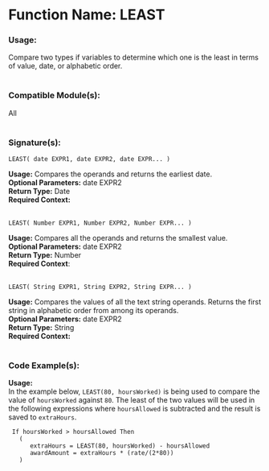 # Function Name: LEAST

### Usage:
Compare two types if variables to determine which one is the least in terms of value, date, or alphabetic order.
<br><br>

### Compatible Module(s):
All
<br><br>

### Signature(s):

```
LEAST( date EXPR1, date EXPR2, date EXPR... )
```

**Usage:** Compares the operands and returns the earliest date.<br>
**Optional Parameters:** date EXPR2<br>
**Return Type:** Date<br>
**Required Context:**<br>
<br>
```
LEAST( Number EXPR1, Number EXPR2, Number EXPR... )
```

**Usage:** Compares all the operands and returns the smallest value.<br>
**Optional Parameters:** date EXPR2<br>
**Return Type:** Number<br>
**Required Context**:<br>
<br>
```
LEAST( String EXPR1, String EXPR2, String EXPR... )
```

**Usage:** Compares the values of all the text string operands. Returns the first string in alphabetic order from among its operands.<br>
**Optional Parameters:** date EXPR2<br>
**Return Type:** String<br>
**Required Context:**<br>
<br>

### Code Example(s):
**Usage:**<br>
In the example below, `LEAST(80, hoursWorked)` is being used to compare the value of `hoursWorked` against `80`. The least of the two values will be used in the following expressions where `hoursAllowed` is subtracted and the result is saved to `extraHours`. 

```
 If hoursWorked > hoursAllowed Then
   (
      extraHours = LEAST(80, hoursWorked) - hoursAllowed
      awardAmount = extraHours * (rate/(2*80))
   ) 
```